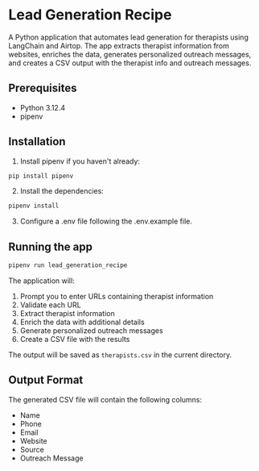 # Lead Generation Recipe

A Python application that automates lead generation for therapists using LangChain and Airtop. The app extracts therapist information from websites, enriches the data, generates personalized outreach messages, and creates a CSV output with the therapist info and outreach messages.

## Prerequisites

- Python 3.12.4
- pipenv

## Installation

1. Install pipenv if you haven't already:

```bash
pip install pipenv
```

2. Install the dependencies:

```bash
pipenv install
```

3. Configure a .env file following the .env.example file.

## Running the app

```bash
pipenv run lead_generation_recipe
```

The application will:

1. Prompt you to enter URLs containing therapist information
2. Validate each URL
3. Extract therapist information
4. Enrich the data with additional details
5. Generate personalized outreach messages
6. Create a CSV file with the results

The output will be saved as `therapists.csv` in the current directory.

## Output Format

The generated CSV file will contain the following columns:

- Name
- Phone
- Email
- Website
- Source
- Outreach Message
